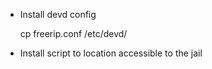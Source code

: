
 - Install devd config

    cp freerip.conf /etc/devd/

 - Install script to location accessible to the jail
